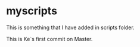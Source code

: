 # myscripts

This is something that I have added in scripts folder.

This is Ke`s first commit on Master.
